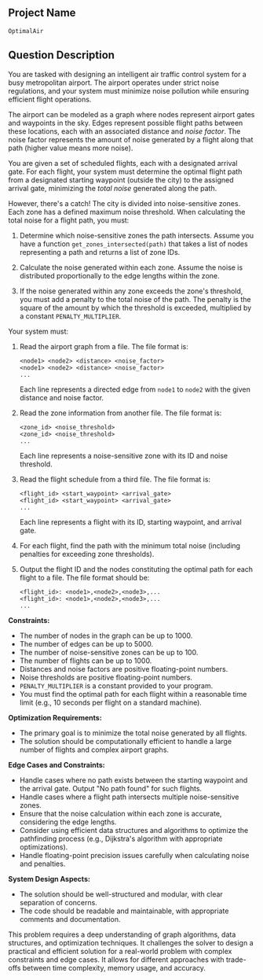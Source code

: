 ## Project Name

`OptimalAir`

## Question Description

You are tasked with designing an intelligent air traffic control system for a busy metropolitan airport. The airport operates under strict noise regulations, and your system must minimize noise pollution while ensuring efficient flight operations.

The airport can be modeled as a graph where nodes represent airport gates and waypoints in the sky. Edges represent possible flight paths between these locations, each with an associated distance and *noise factor*. The noise factor represents the amount of noise generated by a flight along that path (higher value means more noise).

You are given a set of scheduled flights, each with a designated arrival gate. For each flight, your system must determine the optimal flight path from a designated starting waypoint (outside the city) to the assigned arrival gate, minimizing the *total noise* generated along the path.

However, there's a catch! The city is divided into noise-sensitive zones. Each zone has a defined maximum noise threshold. When calculating the total noise for a flight path, you must:

1.  Determine which noise-sensitive zones the path intersects. Assume you have a function `get_zones_intersected(path)` that takes a list of nodes representing a path and returns a list of zone IDs.

2.  Calculate the noise generated within each zone. Assume the noise is distributed proportionally to the edge lengths within the zone.

3.  If the noise generated within any zone exceeds the zone's threshold, you must add a penalty to the total noise of the path. The penalty is the square of the amount by which the threshold is exceeded, multiplied by a constant `PENALTY_MULTIPLIER`.

Your system must:

1.  Read the airport graph from a file. The file format is:
    ```
    <node1> <node2> <distance> <noise_factor>
    <node1> <node2> <distance> <noise_factor>
    ...
    ```
    Each line represents a directed edge from `node1` to `node2` with the given distance and noise factor.

2.  Read the zone information from another file. The file format is:
    ```
    <zone_id> <noise_threshold>
    <zone_id> <noise_threshold>
    ...
    ```
    Each line represents a noise-sensitive zone with its ID and noise threshold.

3.  Read the flight schedule from a third file. The file format is:
    ```
    <flight_id> <start_waypoint> <arrival_gate>
    <flight_id> <start_waypoint> <arrival_gate>
    ...
    ```
    Each line represents a flight with its ID, starting waypoint, and arrival gate.

4.  For each flight, find the path with the minimum total noise (including penalties for exceeding zone thresholds).

5.  Output the flight ID and the nodes constituting the optimal path for each flight to a file. The file format should be:
    ```
    <flight_id>: <node1>,<node2>,<node3>,...
    <flight_id>: <node1>,<node2>,<node3>,...
    ...
    ```

**Constraints:**

*   The number of nodes in the graph can be up to 1000.
*   The number of edges can be up to 5000.
*   The number of noise-sensitive zones can be up to 100.
*   The number of flights can be up to 1000.
*   Distances and noise factors are positive floating-point numbers.
*   Noise thresholds are positive floating-point numbers.
*   `PENALTY_MULTIPLIER` is a constant provided to your program.
*   You must find the optimal path for each flight within a reasonable time limit (e.g., 10 seconds per flight on a standard machine).

**Optimization Requirements:**

*   The primary goal is to minimize the total noise generated by all flights.
*   The solution should be computationally efficient to handle a large number of flights and complex airport graphs.

**Edge Cases and Constraints:**

*   Handle cases where no path exists between the starting waypoint and the arrival gate. Output "No path found" for such flights.
*   Handle cases where a flight path intersects multiple noise-sensitive zones.
*   Ensure that the noise calculation within each zone is accurate, considering the edge lengths.
*   Consider using efficient data structures and algorithms to optimize the pathfinding process (e.g., Dijkstra's algorithm with appropriate optimizations).
*   Handle floating-point precision issues carefully when calculating noise and penalties.

**System Design Aspects:**

*   The solution should be well-structured and modular, with clear separation of concerns.
*   The code should be readable and maintainable, with appropriate comments and documentation.

This problem requires a deep understanding of graph algorithms, data structures, and optimization techniques. It challenges the solver to design a practical and efficient solution for a real-world problem with complex constraints and edge cases. It allows for different approaches with trade-offs between time complexity, memory usage, and accuracy.
